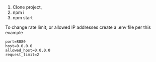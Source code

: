 1. Clone project,
2. npm i
3. npm start

To change rate limit, or allowed IP addresses create a .env file per this example

```
port=8080
host=0.0.0.0
allowed_host=0.0.0.0
request_limit=2
```
